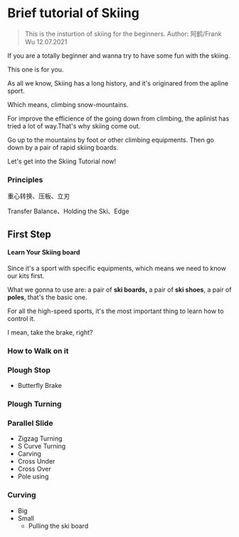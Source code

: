 # Brief tutorial of Skiing
> This is the insturtion of skiing for the beginners.
> Author: 阿鹤/Frank Wu 12.07.2021


If you are a totally beginner and wanna try to have some fun with the skiing.

This one is for you.

As all we know, Skiing has a long history, and it's originared from the apline sport.

Which means, climbing snow-mountains.

For improve the efficience of the going down from climbing, the aplinist has tried a lot of way.That's why skiing come out.

Go up to the mountains by foot or other climbing equipments. Then go down by a pair of rapid skiing boards.



Let's get into the Skiing Tutorial now!



### Principles

重心转换、压板、立刃

Transfer Balance、Holding the Ski、Edge

## First Step



#### Learn Your Skiing board

Since it's a sport with specific equipments, which means we need to know our kits first.

What we gonna to use are: a pair of **ski boards,** a pair of **ski shoes**, a pair of **poles**, that's the basic one.

For all the high-speed sports,  it's the most important thing to learn how to control it.

I mean, take the brake, right?





### How to Walk on it

### Plough Stop

- Butterfly Brake

### Plough Turning

### Parallel Slide
- Zigzag Turning
- S Curve Turning
- Carving
- Cross Under
- Cross Over
- Pole using

### Curving
- Big
- Small
  - Pulling the ski board